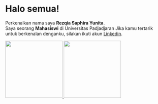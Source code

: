 # Halo semua! 
Perkenalkan nama saya **Rezqia Saphira Yunita**.\
Saya seorang **Mahasiswi** di Universitas Padjadjaran
Jika kamu tertarik untuk berkenalan denganku, silakan ikuti akun [Linkedin](www.linkedin.com/in/rezqiayunita).
 
<p align="left">
<a href="https://github.com/rezqiayunita">
  <img height="180em" src="https://github-readme-stats-eight-theta.vercel.app/api?username=rezqiayunita&show_icons=true&theme=algolia&include_all_commits=true&count_private=true"/>
  <img height="180em" src="https://github-readme-stats-eight-theta.vercel.app/api/top-langs/?username=rezqiayunita&layout=compact&langs_count=8&theme=algolia"/>
</a>
</p>


